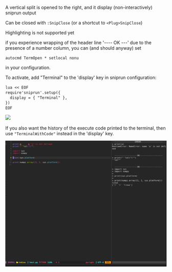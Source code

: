 A vertical split is opened to the right, and it display (non-interactively) sniprun output

Can be closed with `:SnipClose` (or a shortcut to `<Plug>SnipClose`)

Highlighting is not supported yet

if you experience wrapping of the header line '---- OK ---' due to the presence of a number column, you can (and should anyway) set 

```vim
autocmd TermOpen * setlocal nonu
```

in your configuration.



To activate, add "Terminal" to the 'display' key in sniprun configuration:

```
lua << EOF
require'sniprun'.setup({
  display = { "Terminal" },
})
EOF
```



![](visual_assets/terminal.png)


If you also want the history of the execute code printed to the terminal, then use `"TerminalWithCode"` instead in the 'display' key.



![](visual_assets/TerminalWithCode.png)

